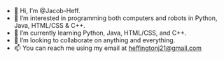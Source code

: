 - 👋 Hi, I’m @Jacob-Heff.
- 👀 I’m interested in programming both computers and robots in Python, Java, HTML/CSS & C++.
- 🌱 I’m currently learning Python, Java, HTML/CSS, and C++.
- 💞️ I’m looking to collaborate on anything and everything.
- 📫 You can reach me using my email at heffingtonj21@gmail.com

<!---
Jacob-Heff/Jacob-Heff is a ✨ special ✨ repository because its `README.md` (this file) appears on your GitHub profile.
You can click the Preview link to take a look at your changes.
--->
